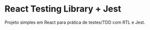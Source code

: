 # React Testing Library + Jest

Projeto simples em React para prática de testes/TDD com RTL e Jest.
